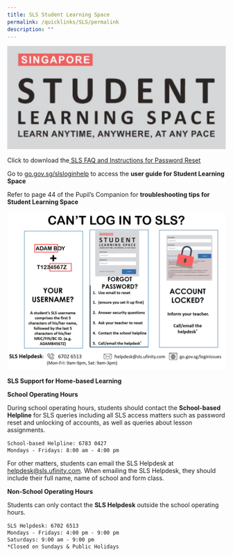 ```yaml
---
title: SLS Student Learning Space
permalink: /quicklinks/SLS/permalink
description: ""
---
```

[![SLS](/images/SLS.png)](https://vle.learning.moe.edu.sg/login)

Click to download the[ SLS FAQ and Instructions for Password Reset ](https://angsanapri.moe.edu.sg/qql/slot/u167/quicklinks/SLS/SLS%20FAQ%20and%20Instructions%20for%20Password%20Reset%20(New).pdf)

Go to [go.gov.sg/slsloginhelp](https://docs.learning.moe.edu.sg/sls-user-guide/vle/logintroubleshooting/index.html) to access the **user guide for Student Learning Space**

Refer to page 44 of the Pupil’s Companion for **troubleshooting tips for Student Learning Space**

![SLS troubleshooting](/images/SLS%20troubleshooting%20tips.jpg)

**SLS Support for Home-based Learning**

**School Operating Hours**

During school operating hours, students should contact the **School-based Helpline** for SLS queries including all SLS access matters such as password reset and unlocking of accounts, as well as queries about lesson assignments.


	School-based Helpline: 6783 0427
	Mondays - Fridays: 8:00 am - 4:00 pm


For other matters, students can email the SLS Helpdesk at helpdesk@sls.ufinity.com. When emailing the SLS Helpdesk, they should include their full name, name of school and form class.


**Non-School Operating Hours**

Students can only contact the **SLS Helpdesk** outside the school operating hours. 

	SLS Helpdesk: 6702 6513
	Mondays - Fridays: 4:00 pm - 9:00 pm
	Saturdays: 9:00 am - 9:00 pm
	*Closed on Sundays & Public Holidays